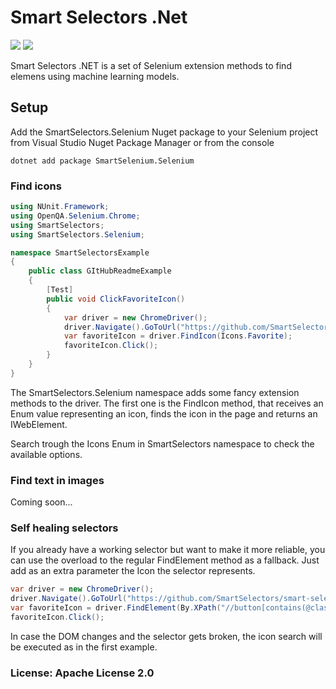 # Smart Selectors .Net

[![](https://img.shields.io/github/workflow/status/SmartSelectors/smart-selectors-dot-net/publish-SmartSelectors.Selenium?style=plastic)](https://github.com/SmartSelectors/smart-selectors-dot-net/actions) [![](https://img.shields.io/nuget/dt/SmartSelectors.Selenium?color=green&style=plastic)](https://www.nuget.org/packages/SmartSelectors.Selenium/)

Smart Selectors .NET is a set of Selenium extension methods to find elemens using machine learning models.

## Setup

Add the SmartSelectors.Selenium Nuget package to your Selenium project from Visual Studio Nuget Package Manager or from the console

```
dotnet add package SmartSelenium.Selenium
```

### Find icons

```csharp
using NUnit.Framework;
using OpenQA.Selenium.Chrome;
using SmartSelectors;
using SmartSelectors.Selenium;

namespace SmartSelectorsExample
{
    public class GItHubReadmeExample
    {
        [Test]
        public void ClickFavoriteIcon()
        {
            var driver = new ChromeDriver();
            driver.Navigate().GoToUrl("https://github.com/SmartSelectors/smart-selectors-dot-net");
            var favoriteIcon = driver.FindIcon(Icons.Favorite);
            favoriteIcon.Click();
        }
    }
}
```

The SmartSelectors.Selenium namespace adds some fancy extension methods to the driver. The first one is the FindIcon method, that receives an Enum value representing an icon, finds the icon in the page and returns an IWebElement.

Search trough the Icons Enum in SmartSelectors namespace to check the available options.

### Find text in images
Coming soon...

### Self healing selectors

If you already have a working selector but want to make it more reliable, you can use the overload to the regular FindElement method as a fallback. Just add as an extra parameter the Icon the selector represents.

```csharp
var driver = new ChromeDriver();
driver.Navigate().GoToUrl("https://github.com/SmartSelectors/smart-selectors-dot-net");
var favoriteIcon = driver.FindElement(By.XPath("//button[contains(@class,'js-toggler-target')]"), Icons.Favorite);
favoriteIcon.Click();
```

In case the DOM changes and the selector gets broken, the icon search will be executed as in the first example.

### License: Apache License 2.0
